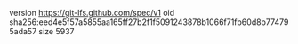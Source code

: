 version https://git-lfs.github.com/spec/v1
oid sha256:eed4e5f57a5855aa165ff27b2f1f5091243878b1066f71fb60d8b774795ada57
size 5937
